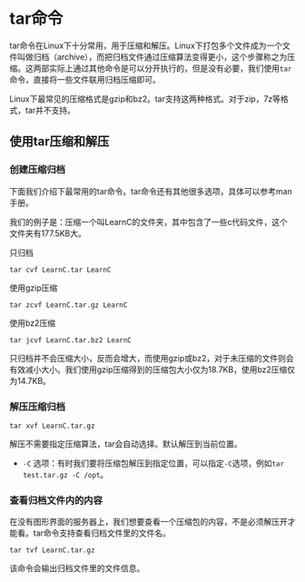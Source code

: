 # tar命令

tar命令在Linux下十分常用，用于压缩和解压。Linux下打包多个文件成为一个文件叫做归档（archive），而把归档文件通过压缩算法变得更小，这个步骤称之为压缩。这两部实际上通过其他命令是可以分开执行的，但是没有必要，我们使用`tar`命令，直接将一些文件联用归档压缩即可。

Linux下最常见的压缩格式是gzip和bz2。tar支持这两种格式。对于zip，7z等格式，tar并不支持。

## 使用tar压缩和解压

### 创建压缩归档

下面我们介绍下最常用的tar命令。tar命令还有其他很多选项，具体可以参考man手册。

我们的例子是：压缩一个叫LearnC的文件夹，其中包含了一些c代码文件，这个文件夹有177.5KB大。

只归档
```
tar cvf LearnC.tar LearnC
```

使用gzip压缩
```
tar zcvf LearnC.tar.gz LearnC
```

使用bz2压缩
```
tar jcvf LearnC.tar.bz2 LearnC
```

只归档并不会压缩大小，反而会增大，而使用gzip或bz2，对于未压缩的文件则会有效减小大小。我们使用gzip压缩得到的压缩包大小仅为18.7KB，使用bz2压缩仅为14.7KB。

### 解压压缩归档

```
tar xvf LearnC.tar.gz
```

解压不需要指定压缩算法，tar会自动选择。默认解压到当前位置。

* `-C` 选项：有时我们要将压缩包解压到指定位置，可以指定`-C`选项，例如`tar test.tar.gz -C /opt`。

### 查看归档文件内的内容

在没有图形界面的服务器上，我们想要查看一个压缩包的内容，不是必须解压开才能看。tar命令支持查看归档文件里的文件名。

```
tar tvf LearnC.tar.gz
```

该命令会输出归档文件里的文件信息。
